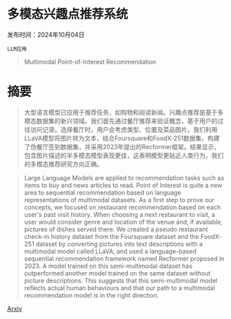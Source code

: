 # 多模态兴趣点推荐系统

发布时间：2024年10月04日

`LLM应用`

> Multimodal Point-of-Interest Recommendation

# 摘要

> 大型语言模型已应用于推荐任务，如购物和阅读新闻。兴趣点推荐是基于多模态数据集的新兴领域。我们首先通过餐厅推荐来验证概念，基于用户的过往访问记录。选择餐厅时，用户会考虑类型、位置及菜品图片。我们利用LLaVA模型将图片转为文本，结合Foursquare和FoodX-251数据集，构建了伪餐厅签到数据集，并采用2023年提出的Recformer框架。结果显示，包含图片描述的半多模态模型表现更佳，这表明模型更贴近人类行为，我们的多模态推荐研究方向正确。

> Large Language Models are applied to recommendation tasks such as items to buy and news articles to read. Point of Interest is quite a new area to sequential recommendation based on language representations of multimodal datasets. As a first step to prove our concepts, we focused on restaurant recommendation based on each user's past visit history. When choosing a next restaurant to visit, a user would consider genre and location of the venue and, if available, pictures of dishes served there. We created a pseudo restaurant check-in history dataset from the Foursquare dataset and the FoodX-251 dataset by converting pictures into text descriptions with a multimodal model called LLaVA, and used a language-based sequential recommendation framework named Recformer proposed in 2023. A model trained on this semi-multimodal dataset has outperformed another model trained on the same dataset without picture descriptions. This suggests that this semi-multimodal model reflects actual human behaviours and that our path to a multimodal recommendation model is in the right direction.

[Arxiv](https://arxiv.org/abs/2410.03265)